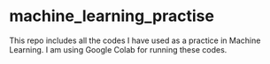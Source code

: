 # machine_learning_practise

This repo includes all the codes I have used as a practice in Machine Learning. 
I am using Google Colab for running these codes. 
